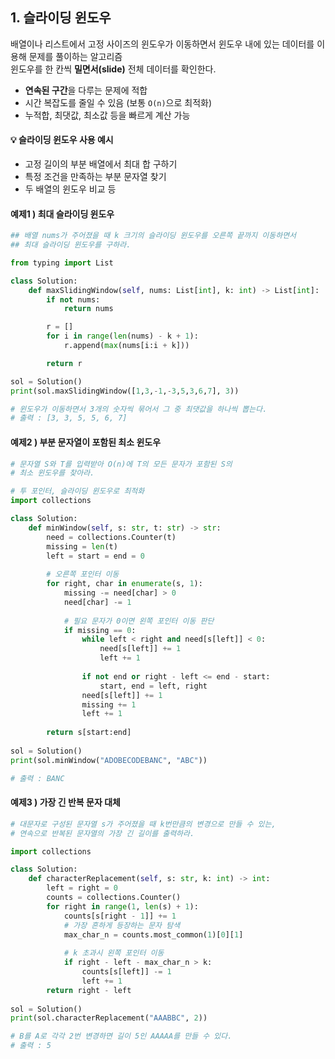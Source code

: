 ## 1. 슬라이딩 윈도우
배열이나 리스트에서 고정 사이즈의 윈도우가 이동하면서 윈도우 내에 있는 데이터를 이용해 문제를 풀이하는 알고리즘
<br>
윈도우를 한 칸씩 **밀면서(slide)** 전체 데이터를 확인한다.

- **연속된 구간**을 다루는 문제에 적합
- 시간 복잡도를 줄일 수 있음 (보통 `O(n)`으로 최적화)
- 누적합, 최댓값, 최소값 등을 빠르게 계산 가능

#### 💡 슬라이딩 윈도우 사용 예시
- 고정 길이의 부분 배열에서 최대 합 구하기
- 특정 조건을 만족하는 부분 문자열 찾기
- 두 배열의 윈도우 비교 등

#### 예제1 ) 최대 슬라이딩 윈도우
```python
## 배열 nums가 주어졌을 때 k 크기의 슬라이딩 윈도우를 오른쪽 끝까지 이동하면서
## 최대 슬라이딩 윈도우를 구하라.

from typing import List

class Solution:
    def maxSlidingWindow(self, nums: List[int], k: int) -> List[int]:
        if not nums:
            return nums

        r = []
        for i in range(len(nums) - k + 1):
            r.append(max(nums[i:i + k]))

        return r

sol = Solution()
print(sol.maxSlidingWindow([1,3,-1,-3,5,3,6,7], 3))

# 윈도우가 이동하면서 3개의 숫자씩 묶어서 그 중 최댓값을 하나씩 뽑는다.
# 출력 : [3, 3, 5, 5, 6, 7]
```

#### 예제2 ) 부분 문자열이 포함된 최소 윈도우
```python
# 문자열 S와 T를 입력받아 O(n)에 T의 모든 문자가 포함된 S의
# 최소 윈도우를 찾아라.

# 투 포인터, 슬라이딩 윈도우로 최적화
import collections

class Solution:
    def minWindow(self, s: str, t: str) -> str:
        need = collections.Counter(t)
        missing = len(t)
        left = start = end = 0
        
        # 오른쪽 포인터 이동
        for right, char in enumerate(s, 1):
            missing -= need[char] > 0
            need[char] -= 1
            
            # 필요 문자가 0이면 왼쪽 포인터 이동 판단
            if missing == 0:
                while left < right and need[s[left]] < 0:
                    need[s[left]] += 1
                    left += 1
                    
                if not end or right - left <= end - start:
                    start, end = left, right
                need[s[left]] += 1
                missing += 1
                left += 1
            
        return s[start:end]
        
sol = Solution()
print(sol.minWindow("ADOBECODEBANC", "ABC"))

# 출력 : BANC
```

#### 예제3 ) 가장 긴 반복 문자 대체
```python
# 대문자로 구성된 문자열 s가 주어졌을 때 k번만큼의 변경으로 만들 수 있는,
# 연속으로 반복된 문자열의 가장 긴 길이를 출력하라.

import collections

class Solution:
    def characterReplacement(self, s: str, k: int) -> int:
        left = right = 0
        counts = collections.Counter()
        for right in range(1, len(s) + 1):
            counts[s[right - 1]] += 1
            # 가장 흔하게 등장하는 문자 탐색
            max_char_n = counts.most_common(1)[0][1]
            
            # k 초과시 왼쪽 포인터 이동
            if right - left - max_char_n > k:
                counts[s[left]] -= 1
                left += 1
        return right - left
    
sol = Solution()
print(sol.characterReplacement("AAABBC", 2))

# B를 A로 각각 2번 변경하면 길이 5인 AAAAA를 만들 수 있다.
# 출력 : 5

```
